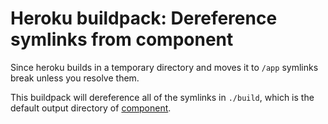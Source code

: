 Heroku buildpack: Dereference symlinks from component
=====================================================

Since heroku builds in a temporary directory and moves it to `/app` symlinks break unless you resolve them.

This buildpack will dereference all of the symlinks in `./build`, which is the default output directory of [component](https://github.com/component/component).